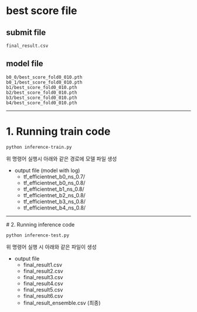 # best score file

## submit file
```
final_result.csv
``` 

## model file
```
b0_0/best_score_fold0_010.pth
b0_1/best_score_fold0_010.pth
b1/best_score_fold0_010.pth
b2/best_score_fold0_010.pth
b3/best_score_fold0_010.pth
b4/best_score_fold0_010.pth
```
<hr>

# 1. Running train code
```
python inference-train.py
```
위 명령어 실행시 아래와 같은 경로에 모델 파일 생성
-  output file (model with log)
    - tf_efficientnet_b0_ns_0.7/
    - tf_efficientnet_b0_ns_0.8/
    - tf_efficientnet_b1_ns_0.8/
    - tf_efficientnet_b2_ns_0.8/
    - tf_efficientnet_b3_ns_0.8/
    - tf_efficientnet_b4_ns_0.8/
    

<hr>
# 2. Running inference code

```
python inference-test.py
```
위 명령어 실행 시 아래와 같은 파일이 생성
- output file
    - final_result1.csv
    - final_result2.csv
    - final_result3.csv
    - final_result4.csv
    - final_result5.csv
    - final_result6.csv
    - final_result_ensemble.csv (최종)